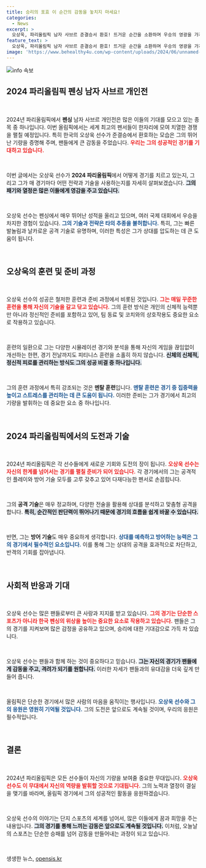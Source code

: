 ```yaml
---
title: 승리의 포효 이 순간의 감동을 놓치지 마세요!
categories:
  - News
excerpt: >
  오상욱, 파리올림픽 남자 사브르 준결승서 환호! 뜨거운 순간을 소환하며 우승의 영광을 가까이 두다. 과연 금메달은 그의 손에 쥘 수 있을까?
feature_text: >
  오상욱, 파리올림픽 남자 사브르 준결승서 환호! 뜨거운 순간을 소환하며 우승의 영광을 가까이 두다. 과연 금메달은 그의 손에 쥘 수 있을까?
image: 'https://www.behealthy4u.com/wp-content/uploads/2024/06/unnamed-file.png'
---
```


<p><img src="https://www.behealthy4u.com/wp-content/uploads/2024/06/unnamed-file.png" alt="info 속보" /></p>

<h2 data-ke-size="size26">2024 파리올림픽 펜싱 남자 사브르 개인전</h2>

<p data-ke-size="size16">&nbsp;</p>

<p>2024년 파리올림픽에서 <strong>펜싱</strong> 남자 사브르 개인전은 많은 이들의 기대를 모으고 있는 종목 중 하나입니다. 이번 올림픽에서는 세계 최고의 펜서들이 한자리에 모여 치열한 경쟁을 펼칠 예정입니다. 특히 한국의 오상욱 선수가 준결승에서 환호하는 모습은 그의 뛰어난 기량을 증명해 주며, 팬들에게 큰 감동을 주었습니다. <b><span style="color: #ee2323;">우리는 그의 성공적인 경기를 기대하고 있습니다.</span></b> </p>

<p data-ke-size="size16">&nbsp;</p>

<p>이번 글에서는 오상욱 선수가 <strong>2024 파리올림픽</strong>에서 어떻게 경기를 치르고 있는지, 그리고 그가 매 경기마다 어떤 전략과 기술을 사용하는지를 자세히 살펴보겠습니다. <b><span style="background-color: #21538527;">그의 패기와 열정은 많은 이들에게 영감을 주고 있습니다.</span></b></p>

<p data-ke-size="size16">&nbsp;</p>

<p>오상욱 선수는 펜싱에서 매우 뛰어난 성적을 올리고 있으며, 여러 국제 대회에서 우승을 차지한 경험이 있습니다. <b><span style="color: #1a5490;">그의 기술과 전략은 타의 추종을 불허합니다.</span></b> 특히, 그는 빠른 발놀림과 날카로운 공격 기술로 유명하며, 이러한 특성은 그가 상대를 압도하는 데 큰 도움이 됩니다. </p>

<p data-ke-size="size16">&nbsp;</p>

<h2 data-ke-size="size26">오상욱의 훈련 및 준비 과정</h2>

<p data-ke-size="size16">&nbsp;</p>

<p>오상욱 선수의 성공은 철저한 훈련과 준비 과정에서 비롯된 것입니다. <b><span style="color: #ee2323;">그는 매일 꾸준한 훈련을 통해 자신의 기술을 갈고 닦고 있습니다.</span></b> 그의 훈련 방식은 개인의 신체적 능력뿐만 아니라 정신적인 준비를 포함하고 있어, 팀 동료 및 코치와의 상호작용도 중요한 요소로 작용하고 있습니다. </p>

<p data-ke-size="size16">&nbsp;</p>

<p>훈련의 일환으로 그는 다양한 시뮬레이션 경기와 분석을 통해 자신의 게임을 끊임없이 개선하는 한편, 경기 전날까지도 피티니스 훈련을 소홀히 하지 않습니다. <b><span style="background-color: #21538527;">신체의 신체적, 정신적 피로를 관리하는 방식도 그의 성공 비결 중 하나입니다.</span></b> </p>

<p data-ke-size="size16">&nbsp;</p>

<p>그의 훈련 과정에서 특히 강조되는 것은 <strong>멘탈 훈련</strong>입니다. <b><span style="color: #1a5490;">멘탈 훈련은 경기 중 집중력을 높이고 스트레스를 관리하는 데 큰 도움이 됩니다.</span></b> 이러한 준비는 그가 경기에서 최고의 기량을 발휘하는 데 중요한 요소 중 하나입니다. </p>

<p data-ke-size="size16">&nbsp;</p>

<h2 data-ke-size="size26">2024 파리올림픽에서의 도전과 기술</h2>

<p data-ke-size="size16">&nbsp;</p>

<p>2024년 파리올림픽은 각 선수들에게 새로운 기회와 도전의 장이 됩니다. <b><span style="color: #ee2323;">오상욱 선수는 자신의 한계를 넘어서는 경기를 펼칠 준비가 되어 있습니다.</span></b> 각 경기에서의 그는 공격적인 플레이와 방어 기술 모두를 고루 갖추고 있어 다재다능한 펜서로 손꼽힙니다. </p>

<p data-ke-size="size16">&nbsp;</p>

<p>그의 <strong>공격 기술</strong>은 매우 정교하며, 다양한 전술을 활용해 상대를 분석하고 맞춤형 공격을 합니다. <b><span style="background-color: #21538527;">특히, 순간적인 판단력이 뛰어나기 때문에 경기의 흐름을 쉽게 바꿀 수 있습니다.</span></b></p>

<p data-ke-size="size16">&nbsp;</p>

<p>반면, 그는 <strong>방어 기술</strong>도 매우 중요하게 생각합니다. <b><span style="color: #1a5490;">상대를 예측하고 방어하는 능력은 그의 경기에서 필수적인 요소입니다.</span></b> 이를 통해 그는 상대의 공격을 효과적으로 차단하고, 반격의 기회를 잡아냅니다.</p>

<p data-ke-size="size16">&nbsp;</p>

<h2 data-ke-size="size26">사회적 반응과 기대</h2>

<p data-ke-size="size16">&nbsp;</p>

<p>오상욱 선수는 많은 팬들로부터 큰 사랑과 지지를 받고 있습니다. <b><span style="color: #ee2323;">그의 경기는 단순한 스포츠가 아니라 한국 펜싱의 위상을 높이는 중요한 요소로 작용하고 있습니다.</span></b> 팬들은 그의 경기를 지켜보며 많은 감정을 공유하고 있으며, 승리에 대한 기대감으로 가득 차 있습니다.</p>

<p data-ke-size="size16">&nbsp;</p>

<p>오상욱 선수는 팬들과 함께 하는 것이 중요하다고 믿습니다. <b><span style="background-color: #21538527;">그는 자신의 경기가 팬들에게 감동을 주고, 격려가 되기를 원합니다.</span></b> 이러한 자세가 팬들과의 유대감을 더욱 깊게 만들어 줍니다.</p>

<p data-ke-size="size16">&nbsp;</p>

<p>올림픽은 단순한 경기에서 많은 사람의 마음을 움직이는 행사입니다. <b><span style="color: #1a5490;">오상욱 선수와 그의 응원은 영원히 기억될 것입니다.</span></b> 그의 도전은 앞으로도 계속될 것이며, 우리의 응원은 필수적입니다. </p>

<p data-ke-size="size16">&nbsp;</p>

<h2 data-ke-size="size26">결론</h2>

<p data-ke-size="size16">&nbsp;</p>

<p>2024년 파리올림픽은 모든 선수들이 자신의 기량을 보여줄 중요한 무대입니다. <b><span style="color: #ee2323;">오상욱 선수도 이 무대에서 자신의 역량을 발휘할 것으로 기대됩니다.</span></b> 그의 노력과 열정이 결실을 맺기를 바라며, 올림픽 경기에서 그의 성공적인 활동을 응원하겠습니다.</p>

<p data-ke-size="size16">&nbsp;</p>

<p>오상욱 선수의 이야기는 단지 스포츠의 세계를 넘어서, 많은 이들에게 꿈과 희망을 주는 내용입니다. <b><span style="background-color: #21538527;">그의 경기를 통해 느끼는 감동은 앞으로도 계속될 것입니다.</span></b> 이처럼, 오늘날의 스포츠는 단순한 승패를 넘어 감동을 만들어내는 과정이 되고 있습니다. </p>

<p data-ke-size="size16">&nbsp;</p>
생생한 뉴스, <a href="https://opensis.kr" rel="dofollow">opensis.kr</a>



